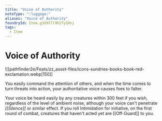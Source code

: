 ```yaml
---
title: "Voice of Authority"
noteType: ":luggage:"
aliases: "Voice of Authority"
foundryId: Item.g3VXFll9h27ySXnj
tags:
  - Item
---
```


# Voice of Authority
![[pathfinder2e/Feats/zz_asset-files/icons-sundries-books-book-red-exclamation.webp|150]]

You easily command the attention of others, and when the time comes to turn threats into action, your authoritative voice causes foes to falter.

Your voice be heard easily by any creatures within 300 feet if you wish, regardless of the level of ambient noise, although your voice can't penetrate _[[Silence]]_ or similar effect. If you roll Intimidation for initiative, on the first round of combat, creatures that haven't acted yet are [[Off-Guard]] to you.
